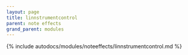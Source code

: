 ```yaml
---
layout: page
title: linnstrumentcontrol
parent: note effects
grand_parent: modules
---
```


{% include autodocs/modules/noteeffects/linnstrumentcontrol.md %}
